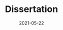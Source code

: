 ---
layout: distill
title: Dissertation
description: User Agency and System Automation in Interactive Intelligent Systems
importance: 1
category: Ph.D. Thesis
date: 2021-05-22
related_publications: oulasvirta2018aalto


authors:
  - name: Albert Einstein
    url: "https://en.wikipedia.org/wiki/Albert_Einstein"
    affiliations:
      name: IAS, Princeton
  - name: Boris Podolsky
    url: "https://en.wikipedia.org/wiki/Boris_Podolsky"
    affiliations:
      name: IAS, Princeton
  - name: Nathan Rosen
    url: "https://en.wikipedia.org/wiki/Nathan_Rosen"
    affiliations:
      name: IAS, Princeton

---